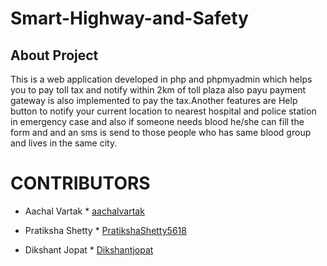 # Smart-Highway-and-Safety

## About Project

This is a web application developed in php and phpmyadmin which helps you to pay toll tax and notify within 2km of  toll plaza  also payu payment gateway is also implemented to pay the tax.Another features are Help button to notify your current location to nearest hospital and police station in emergency case and also if someone needs blood he/she can fill the form and and an sms is send to those people who has same blood group and lives in the same city.

CONTRIBUTORS
=======

   - Aachal Vartak
    * [aachalvartak](https://github.com/aachalvartak)
    
   - Pratiksha Shetty
    * [PratikshaShetty5618](https://github.com/PratikshaShetty5618)
    
   - Dikshant Jopat
    * [Dikshantjopat](https://github.com/Dikshantjopat)
   
